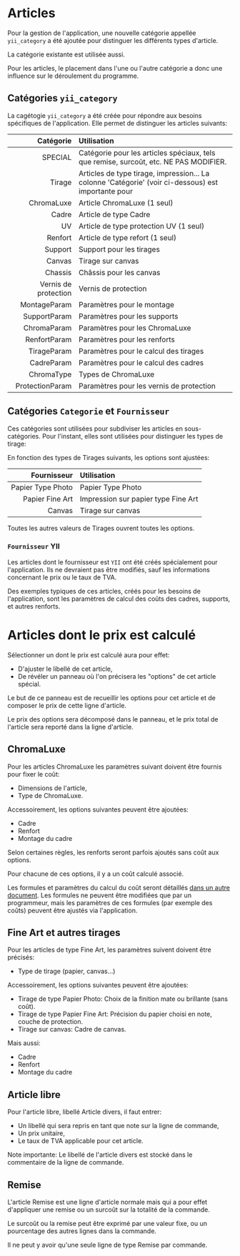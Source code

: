 # Articles

Pour la gestion de l'application, une nouvelle catégorie appellée `yii_category` a été ajoutée pour distinguer les différents types d'article.

La catégorie existante est utilisée aussi.

Pour les articles, le placement dans l'une ou l'autre catégorie a donc une influence sur le déroulement du programme.


## Catégories `yii_category`

La cagétogie `yii_category` a été créée pour répondre aux besoins spécifiques de l'application.
Elle permet de distinguer les articles suivants:

Catégorie | Utilisation 
---------:|:-------------
SPECIAL   | Catégorie pour les articles spéciaux, tels que remise,  surcoût, etc. NE PAS MODIFIER.
Tirage | Articles de type tirage, impression... La colonne 'Catégorie' (voir ci-dessous) est importante pour 
ChromaLuxe | Article ChromaLuxe (1 seul)
Cadre | Article de type Cadre
UV | Article de type protection UV (1 seul)
Renfort | Article de type refort (1 seul)
Support | Support pour les tirages
Canvas | Tirage sur canvas
Chassis | Châssis pour les canvas
Vernis de protection | Vernis de protection
MontageParam | Paramètres pour le montage
SupportParam | Paramètres pour les supports
ChromaParam | Paramètres pour les ChromaLuxe
RenfortParam | Paramètres pour les renforts
TirageParam | Paramètres pour le calcul des tirages
CadreParam | Paramètres pour le calcul des cadres
ChromaType | Types de ChromaLuxe
ProtectionParam | Paramètres pour les vernis de protection


## Catégories `Categorie` et  `Fournisseur`

Ces catégories sont utilisées pour subdiviser les articles en sous-catégories.
Pour l'instant, elles sont utilisées pour distinguer les types de tirage:

En fonction des types de Tirages suivants, les options sont ajustées:

Fournisseur | Utilisation
---------:|:-------------
Papier Type Photo | Papier Type Photo
Papier Fine Art | Impression sur papier type Fine Art
Canvas | Tirage sur canvas

Toutes les autres valeurs de Tirages ouvrent toutes les options.


### `Fournisseur` YII

Les articles dont le fournisseur est `YII` ont été créés spécialement pour l'application.
Ils ne devraient pas être modifiés, sauf les informations concernant le prix ou le taux de TVA.

Des exemples typiques de ces articles, créés pour les besoins de l'application,
sont les paramètres de calcul des coûts des cadres, supports, et autres renforts.


# Articles dont le prix est calculé

Sélectionner un dont le prix est calculé aura pour effet:

* D'ajuster le libellé de cet article,
* De révéler un panneau où l'on précisera les "options" de cet article spécial.

Le but de ce panneau est de recueillir les options pour cet article et de composer le prix de cette ligne d'article.

Le prix des options sera décomposé dans le panneau, et le prix total de l'article sera reporté dans la ligne d'article.

## ChromaLuxe

Pour les articles ChromaLuxe les paramètres suivant doivent être fournis pour fixer le coût:

* Dimensions de l'article,
* Type de ChromaLuxe.

Accessoirement, les options suivantes peuvent être ajoutées:

* Cadre
* Renfort
* Montage du cadre

Selon certaines règles, les renforts seront parfois ajoutés sans coût aux options.

Pour chacune de ces options, il y a un coût calculé associé.

Les formules et paramètres du calcul du coût seront détaillés [dans un autre document](help?f=Calculs+des+coûts).
Les formules ne peuvent être modifiées que par un programmeur, mais les paramètres de ces formules
(par exemple des coûts) peuvent être ajustés via l'application.


## Fine Art et autres tirages

Pour les articles de type Fine Art, les paramètres suivent doivent être précisés:

* Type de tirage (papier, canvas…)

Accessoirement, les options suivantes peuvent être ajoutées:

* Tirage de type Papier Photo: Choix de la finition mate ou brillante (sans coût).
* Tirage de type Papier Fine Art: Précision du papier choisi en note, couche de protection.
* Tirage sur canvas: Cadre de canvas.

Mais aussi:

* Cadre
* Renfort
* Montage du cadre


## Article libre

Pour l'article libre, libellé Article divers, il faut entrer:

* Un libellé qui sera repris en tant que note sur la ligne de commande,
* Un prix unitaire,
* Le taux de TVA applicable pour cet article.

Note importante: Le libellé de l'article divers est stocké dans le commentaire de la ligne de commande.


## Remise

L'article Remise est une ligne d'article normale mais qui a pour effet d'appliquer une remise ou un surcoût sur la totalité de la commande.

Le surcoût ou la remise peut être exprimé par une valeur fixe, ou un pourcentage des autres lignes dans la commande.

Il ne peut y avoir qu'une seule ligne de type Remise par commande.

